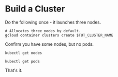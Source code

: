 # Build a Cluster

Do the following once - it launches three nodes.

<!-- @createCluster -->
```
# Allocates three nodes by default.
gcloud container clusters create $TUT_CLUSTER_NAME
```

Confirm you have some nodes, but no pods.

<!-- @getNodes -->
```
kubectl get nodes
```

<!-- @getPods -->
```
kubectl get pods
```

That's it.
